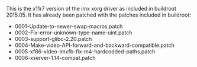 This is the x11r7 version of the imx xorg driver as included in buildroot 2015.05. It has already been patched with the patches included in buildroot:

* 0001-Update-to-newer-swap-macros.patch
* 0002-Fix-error-unknown-type-name-uint.patch
* 0003-support-glibc-2.20.patch
* 0004-Make-video-API-forward-and-backward-compatible.patch
* 0005-xf86-video-imxfb-fix-m4-hardcodded-paths.patch
* 0006-xserver-1.14-compat.patch



